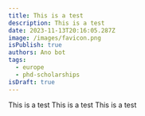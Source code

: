 ```yaml
---
title: This is a test
description: This is a test
date: 2023-11-13T20:16:05.287Z
image: /images/favicon.png
isPublish: true
authors: Ano bot
tags:
  - europe
  - phd-scholarships
isDraft: true
---
```

This is a test This is a test This is a test